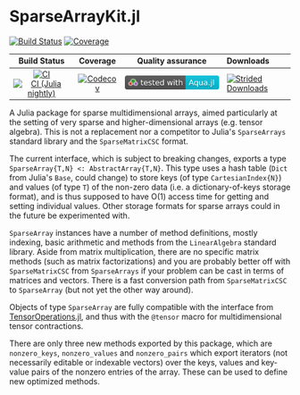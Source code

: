 # SparseArrayKit.jl

[![Build
Status](https://github.com/Jutho/SparseArrayKit.jl/workflows/CI/badge.svg)](https://github.com/Jutho/SparseArrayKit.jl/actions)
[![Coverage](https://codecov.io/gh/Jutho/SparseArrayKit.jl/branch/master/graph/badge.svg)](https://codecov.io/gh/Jutho/SparseArrayKit.jl)


| **Build Status** | **Coverage** | **Quality assurance** | **Downloads** |
|:----------------:|:------------:|:---------------------:|:--------------|
| [![CI][ci-img]][ci-url] [![CI (Julia nightly)][ci-julia-nightly-img]][ci-julia-nightly-url] | [![Codecov][codecov-img]][codecov-url] | [![Aqua QA][aqua-img]][aqua-url] | [![Strided Downloads][genie-img]][genie-url] |

[github-img]: https://github.com/Jutho/SparseArrayKit.jl/workflows/CI/badge.svg
[github-url]: https://github.com/Jutho/SparseArrayKit.jl/actions?query=workflow%3ACI

[ci-img]: https://github.com/Jutho/SparseArrayKit.jl/workflows/CI/badge.svg
[ci-url]: https://github.com/Jutho/SparseArrayKit.jl/actions?query=workflow%3ACI

[ci-julia-nightly-img]:
    https://github.com/Jutho/SparseArrayKit.jl/workflows/CI%20(Julia%20nightly)/badge.svg
[ci-julia-nightly-url]:
    https://github.com/Jutho/SparseArrayKit.jl/actions?query=workflow%3A%22CI+%28Julia+nightly%29%22

[codecov-img]: https://codecov.io/gh/Jutho/SparseArrayKit.jl/branch/main/graph/badge.svg
[codecov-url]: https://codecov.io/gh/Jutho/SparseArrayKit.jl

[aqua-img]: https://raw.githubusercontent.com/JuliaTesting/Aqua.jl/master/badge.svg
[aqua-url]: https://github.com/JuliaTesting/Aqua.jl

[genie-img]:
    https://shields.io/endpoint?url=https://pkgs.genieframework.com/api/v1/badge/SparseArrayKit
[genie-url]: https://pkgs.genieframework.com?packages=SparseArrayKit




A Julia package for sparse multidimensional arrays, aimed particularly at the setting of
very sparse and higher-dimensional arrays (e.g. tensor algebra). This is not a replacement
nor a competitor to Julia's `SparseArrays` standard library and the `SparseMatrixCSC`
format.

The current interface, which is subject to breaking changes, exports a type
`SparseArray{T,N} <: AbstractArray{T,N}`. This type uses a hash table (`Dict` from Julia's 
`Base`, could change) to store keys (of type `CartesianIndex{N}`) and values (of type `T`)
of the non-zero data (i.e. a dictionary-of-keys storage format), and is thus supposed to
have O(1) access time for getting and setting individual values. Other storage formats for
sparse arrays could in the future be experimented with.

`SparseArray` instances have a number of method definitions, mostly indexing, basic
arithmetic and methods from the `LinearAlgebra` standard library. Aside from matrix
multiplication, there are no specific matrix methods (such as matrix factorizations) and you
are probably better off with `SparseMatrixCSC` from `SparseArrays` if your problem can be
cast in terms of matrices and vectors. There is a fast conversion path from
`SparseMatrixCSC` to `SparseArray` (but not yet the other way around).

Objects of type `SparseArray` are fully compatible with the interface from
[TensorOperations.jl](https://github.com/Jutho/TensorOperations.jl), and thus with the
`@tensor` macro for multidimensional tensor contractions.

There are only three new methods exported by this package, which are `nonzero_keys`,
`nonzero_values` and `nonzero_pairs` which export iterators (not necessarily editable or
indexable vectors) over the keys, values and key-value pairs of the nonzero entries of the
array. These can be used to define new optimized methods.
